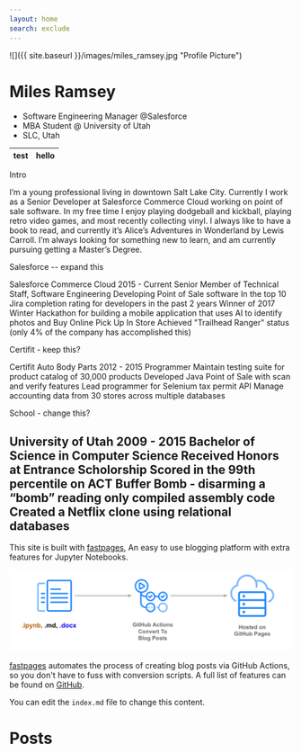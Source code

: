 ```yaml
---
layout: home
search: exclude
---
```


![]({{ site.baseurl }}/images/miles_ramsey.jpg "Profile Picture")

# Miles Ramsey
* Software Engineering Manager @Salesforce
* MBA Student @ University of Utah
* SLC, Utah

test | hello
-----|------


Intro

I’m a young professional living in downtown Salt Lake City. Currently I work as a Senior Developer at Salesforce Commerce Cloud working on point of sale software. In my free time I enjoy playing dodgeball and kickball, playing retro video games, and most recently collecting vinyl. I always like to have a book to read, and currently it’s Alice’s Adventures in Wonderland by Lewis Carroll. I’m always looking for something new to learn, and am currently pursuing getting a Master’s Degree.


Salesforce -- expand this

Salesforce Commerce Cloud
2015 - Current
Senior Member of Technical Staff, Software Engineering
Developing Point of Sale software
In the top 10 Jira completion rating for developers in the past 2 years
Winner of 2017 Winter Hackathon for building a mobile application that uses AI to identify photos and Buy Online Pick Up In Store
Achieved "Trailhead Ranger" status (only 4% of the company has accomplished this)

Certifit - keep this?

Certifit Auto Body Parts
2012 - 2015
Programmer
Maintain testing suite for product catalog of 30,000 products
Developed Java Point of Sale with scan and verify features
Lead programmer for Selenium tax permit API
Manage accounting data from 30 stores across multiple databases

School - change this?

University of Utah
2009 - 2015
Bachelor of Science in Computer Science
Received Honors at Entrance Scholorship
Scored in the 99th percentile on ACT
Buffer Bomb - disarming a “bomb” reading only compiled assembly code
Created a Netflix clone using relational databases
---

This site is built with [fastpages](https://github.com/fastai/fastpages), An easy to use blogging platform with extra features for Jupyter Notebooks.

![](images/diagram.png "https://github.com/fastai/fastpages")

[fastpages](https://github.com/fastai/fastpages) automates the process of creating blog posts via GitHub Actions, so you don't have to fuss with conversion scripts.  A full list of features can be found on [GitHub](https://github.com/fastai/fastpages).  

You can edit the `index.md` file to change this content.

# Posts
